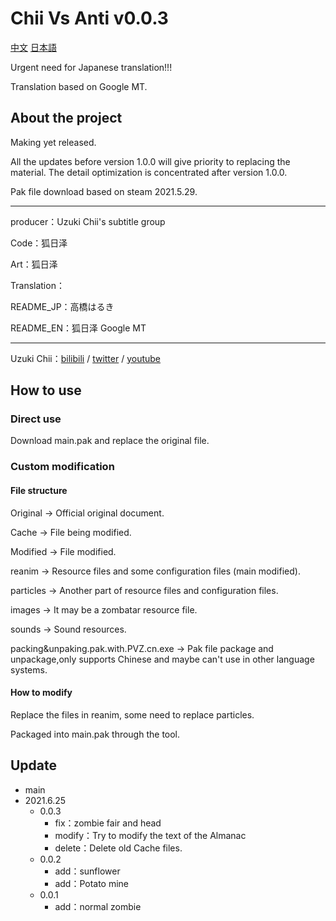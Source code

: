 # Chii Vs Anti v0.0.3

[中文](https://github.com/osttsStudio/Chii-Vs-Anti/README.md)  [日本語](https://github.com/osttsStudio/Chii-Vs-Anti/blob/main/README_JP.md)

Urgent need for Japanese translation!!!

Translation based on Google MT.

## About the project

Making yet released.

All the updates before version 1.0.0 will give priority to replacing the material. The detail optimization is concentrated after version 1.0.0.

Pak file download based on steam 2021.5.29.<hr>

producer：Uzuki Chii's subtitle group

Code：狐日泽

Art：狐日泽

Translation：

README_JP：高橋はるき

README_EN：狐日泽 Google MT<hr>

Uzuki Chii：[bilibili](https://live.bilibili.com/22870039) / [twitter](https://twitter.com/uzukichii) / [youtube](https://www.youtube.com/channel/UCJxPldVojkxP1lQZuPskJtg)

## How to use

### Direct use

Download main.pak and replace the original file.

### Custom modification

#### File structure

Original -> Official original document.

Cache -> File being modified.

Modified -> File modified.

reanim -> Resource files and some configuration files (main modified).

particles -> Another part of resource files and configuration files.

images -> It may be a zombatar resource file.

sounds -> Sound resources.

packing&unpaking.pak.with.PVZ.cn.exe -> Pak file package and unpackage,only supports Chinese and maybe can't use in other language systems.

#### How to modify

Replace the files in reanim, some need to replace particles.

Packaged into main.pak through the tool.

## Update
- main
 - 2021.6.25
     - 0.0.3
         - fix：zombie fair and head
         - modify：Try to modify the text of the Almanac
         - delete：Delete old Cache files.
     - 0.0.2
         - add：sunflower
         - add：Potato mine
     - 0.0.1
         - add：normal zombie

